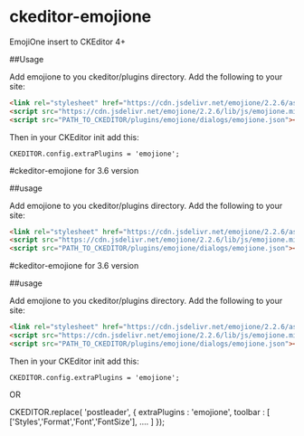 # ckeditor-emojione
EmojiOne insert to CKEditor 4+

##Usage

Add emojione to you ckeditor/plugins directory.
Add the following to your site:

```html
<link rel="stylesheet" href="https://cdn.jsdelivr.net/emojione/2.2.6/assets/css/emojione.min.css"/>
<script src="https://cdn.jsdelivr.net/emojione/2.2.6/lib/js/emojione.min.js"></script>
<script src="PATH_TO_CKEDITOR/plugins/emojione/dialogs/emojione.json"></script>
```

Then in your CKEditor init add this:

```
CKEDITOR.config.extraPlugins = 'emojione';
```

#ckeditor-emojione for 3.6 version

##usage

Add emojione to you ckeditor/plugins directory.
Add the following to your site:

```html
<link rel="stylesheet" href="https://cdn.jsdelivr.net/emojione/2.2.6/assets/css/emojione.min.css"/>
<script src="https://cdn.jsdelivr.net/emojione/2.2.6/lib/js/emojione.min.js"></script>
<script src="PATH_TO_CKEDITOR/plugins/emojione/dialogs/emojione.json"></script>
```

#ckeditor-emojione for 3.6 version

##usage

Add emojione to you ckeditor/plugins directory.
Add the following to your site:

```html
<link rel="stylesheet" href="https://cdn.jsdelivr.net/emojione/2.2.6/assets/css/emojione.min.css"/>
<script src="https://cdn.jsdelivr.net/emojione/2.2.6/lib/js/emojione.min.js"></script>
<script src="PATH_TO_CKEDITOR/plugins/emojione/dialogs/emojione.json"></script>
```

Then in your CKEditor init add this:

```
CKEDITOR.config.extraPlugins = 'emojione';
```

OR 

CKEDITOR.replace( 'postleader',
{
	extraPlugins : 'emojione',
	toolbar :
	[
		['Styles','Format','Font','FontSize'],
....
	]
});


